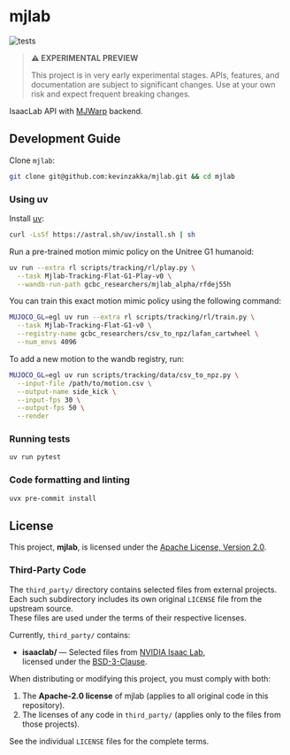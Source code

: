 # mjlab

<p align="left">
  <img alt="tests" src="https://github.com/mujocolab/mjlab/actions/workflows/ci.yml/badge.svg" />
</p>

> **⚠️ EXPERIMENTAL PREVIEW** 
> 
> This project is in very early experimental stages. APIs, features, and documentation are subject to significant changes. Use at your own risk and expect frequent breaking changes.

IsaacLab API with [MJWarp](https://github.com/google-deepmind/mujoco_warp) backend.

## Development Guide

Clone `mjlab`:

```bash
git clone git@github.com:kevinzakka/mjlab.git && cd mjlab
```

### Using uv

Install [uv](https://docs.astral.sh/uv/):

```bash
curl -LsSf https://astral.sh/uv/install.sh | sh
```

Run a pre-trained motion mimic policy on the Unitree G1 humanoid:

```bash
uv run --extra rl scripts/tracking/rl/play.py \
  --task Mjlab-Tracking-Flat-G1-Play-v0 \
  --wandb-run-path gcbc_researchers/mjlab_alpha/rfdej55h
```

You can train this exact motion mimic policy using the following command:

```bash
MUJOCO_GL=egl uv run --extra rl scripts/tracking/rl/train.py \
  --task Mjlab-Tracking-Flat-G1-v0 \
  --registry-name gcbc_researchers/csv_to_npz/lafan_cartwheel \
  --num_envs 4096
```

To add a new motion to the wandb registry, run:

```bash
MUJOCO_GL=egl uv run scripts/tracking/data/csv_to_npz.py \
  --input-file /path/to/motion.csv \
  --output-name side_kick \
  --input-fps 30 \
  --output-fps 50 \
  --render
```

### Running tests

```bash
uv run pytest
```

### Code formatting and linting

```bash
uvx pre-commit install
```

## License

This project, **mjlab**, is licensed under the [Apache License, Version 2.0](LICENSE).

### Third-Party Code

The `third_party/` directory contains selected files from external projects.  
Each such subdirectory includes its own original `LICENSE` file from the upstream source.  
These files are used under the terms of their respective licenses.

Currently, `third_party/` contains:

- **isaaclab/** — Selected files from [NVIDIA Isaac Lab](https://github.com/isaac-sim/IsaacLab),  
  licensed under the [BSD-3-Clause](src/mjlab/third_party/isaaclab/LICENSE).

When distributing or modifying this project, you must comply with both:

1. The **Apache-2.0 license** of mjlab (applies to all original code in this repository).
2. The licenses of any code in `third_party/` (applies only to the files from those projects).

See the individual `LICENSE` files for the complete terms.
